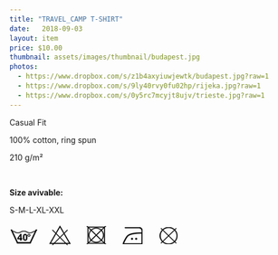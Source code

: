 ```yaml
---
title: "TRAVEL_CAMP T-SHIRT"
date:   2018-09-03
layout: item
price: $10.00
thumbnail: assets/images/thumbnail/budapest.jpg
photos:
  - https://www.dropbox.com/s/z1b4axyiuwjewtk/budapest.jpg?raw=1
  - https://www.dropbox.com/s/9ly40rvy0fu02hp/rijeka.jpg?raw=1
  - https://www.dropbox.com/s/0y5rc7mcyjt8ujv/trieste.jpg?raw=1
---
```



Casual Fit

100% cotton, ring spun

210 g/m²

<br>

<b>Size avivable:</b>

S-M-L-XL-XXL

![wash icons](assets/images/icons.png)
